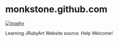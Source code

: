 # monkstone.github.com
[![trophy](https://github-profile-trophy.vercel.app/?username=monkstone&theme=onedark)](https://github.com/ryo-ma/github-profile-trophy)

Learning JRubyArt Website source. Help Welcome!
